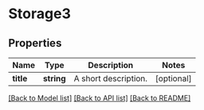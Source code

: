 # Storage3

## Properties
Name | Type | Description | Notes
------------ | ------------- | ------------- | -------------
**title** | **string** | A short description. | [optional] 

[[Back to Model list]](../../README.md#documentation-of-the-models) [[Back to API list]](../../README.md#documentation) [[Back to README]](../../README.md)


